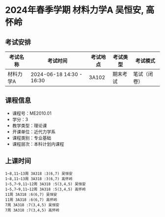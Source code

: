 # 2024年春季学期 材料力学A 吴恒安, 高怀岭




## 考试安排

| 考试名称 | 考试时间 | 考试地点 | 考试类型 | 考试模式 |
| -------- | -------- | -------- | -------- | -------- |
| 材料力学A | 2024-06-18 14:30 - 16:30 | 3A102 | 期末考试 | 笔试（闭卷） |





## 课程信息

- 课程号：ME2010.01
- 学分：3
- 教学类型：理论课
- 开课单位：近代力学系
- 课程类别：专业基础
- 课程层次：本科计划内课程

## 上课时间

```
1~8,11~13周 3A318 :3(6,7) 吴恒安
1~8,11~13周 3A318 :3(6,7) 高怀岭
1~5,7~9,11~12周 3A318 :5(3,4,5) 吴恒安
1~5,7~9,11~12周 3A318 :5(3,4,5) 高怀岭
11周 3A318 :6(6,7) 吴恒安
11周 3A318 :6(6,7) 高怀岭
7周 3A318 :7(3,4,5) 吴恒安
7周 3A318 :7(3,4,5) 高怀岭
```

